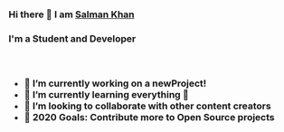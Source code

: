 ### Hi there 👋  I am <a href="https://salmankhan.tech">Salman Khan</a>
<h3>I'm a Student and Developer<h3> <br>
  <ul>
    <li>🔭 I’m currently working on a newProject!</li>
<li>🌱 I’m currently learning everything 🤣</li>
<li>👯 I’m looking to collaborate with other content creators</li>
<li>🥅 2020 Goals: Contribute more to Open Source projects</li>
   </ul>

